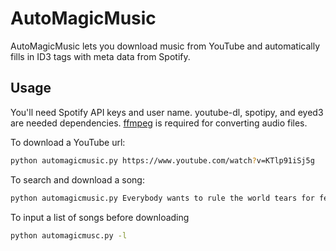 AutoMagicMusic
==============

AutoMagicMusic lets you download music from YouTube and automatically fills in ID3 tags with meta data from Spotify.

Usage
---------
You'll need Spotify API keys and user name. youtube-dl, spotipy, and eyed3 are needed dependencies. [ffmpeg](https://github.com/adaptlearning/adapt_authoring/wiki/Installing-FFmpeg) is required for converting audio files.

To download a YouTube url:
```bash
python automagicmusic.py https://www.youtube.com/watch?v=KTlp91iSj5g
```

To search and download a song:
```bash
python automagicmusic.py Everybody wants to rule the world tears for fears
```

To input a list of songs before downloading
```bash
python automagicmusc.py -l
```
